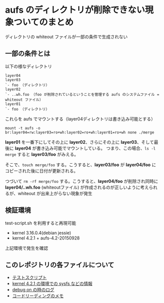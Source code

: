 # aufs のディレクトリが削除できない現象ついてのまとめ

ディレクトリの whiteout ファイルが一部の条件で生成されない

## 一部の条件とは

以下の様なディレクトリ

```
layer04
layer03
`- foo （ディレクトリ）
layer02
`- ..wh.foo （foo が削除されているということを管理する aufs のシステムファイル = whiteout ファイル）
layer01
`- foo （ディレクトリ）
```

これらを aufs でマウントする（layer04ディレクトリは書き込み可能とする）

```console
mount -t aufs -o br:layer04=rw:layer03=ro+wh:layer02=ro+wh:layer01=ro+wh none ./merge
```

**layer01** を一番下にしてその上に **layer02**、さらにその上に **layer03**、そして最後に **layer04** が書き込み可能でマウントしている。
つまり、この場合、`ls -l merge` すると **layer03/foo** がみえる。

そこで、`touch merge/foo` する。こうすると、**layer03/foo** が **layer04/foo** にコピーされた後に日付が更新される。

つづいて `rm -rf merge/foo` する。こうすると、**layer04/foo** が削除され同時に **layer04/..wh.foo** (whiteoutファイル) が作成されるのが正しいように考えられるが、whiteout が出来上がらない現象が発生

## 検証環境

test-script.sh を利用すると再現可能

- kernel 3.16.0.4(debian jessie)
- kernel 4.2.1 + aufs-4.2-20150928

上記環境で発生を確認

## このレポジトリの各ファイルについて

- [テストスクリプト](./test-script.sh)
- [kernel 4.2.1 の環境での sysfs などの情報](./info-4.2.1.log.md)
- [debug on の時のログ](./debug-log.md)
- [コードリーディングのメモ](./code-reading-memo.md)

